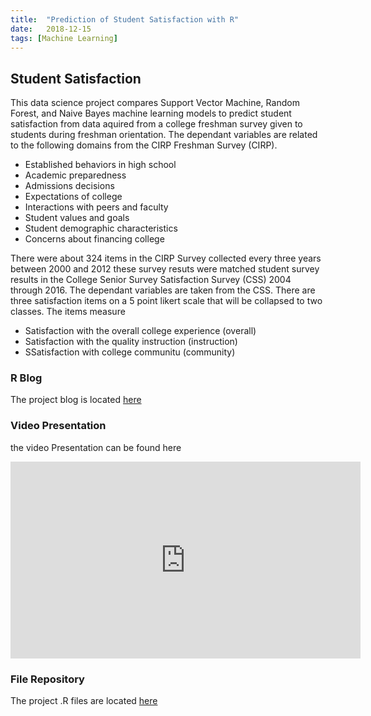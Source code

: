 ```yaml
---
title:  "Prediction of Student Satisfaction with R"
date:   2018-12-15
tags: [Machine Learning]
---
```

## Student Satisfaction

This data science project compares Support Vector Machine, Random Forest, and Naive Bayes 
machine learning models to predict student satisfaction from data aquired from a college 
freshman survey given to students during freshman orientation. The dependant variables are 
related to the following domains from the CIRP Freshman Survey (CIRP).  

- Established behaviors in high school
- Academic preparedness
- Admissions decisions
- Expectations of college
- Interactions with peers and faculty
- Student values and goals
- Student demographic characteristics
- Concerns about financing college

There were about 324 items in the CIRP Survey collected every three years between 2000 and 2012 these survey resuts were matched student survey results in the College Senior Survey Satisfaction Survey (CSS) 2004 through 2016. The dependant variables are taken from the CSS. There are three satisfaction items on a 5 point likert scale that will be collapsed to two classes. The items measure

- Satisfaction with the overall college experience (overall)
- Satisfaction with the quality instruction (instruction)
- SSatisfaction with college communitu (community)

### R Blog

The project blog is located [here](https://joshua-farrell.github.io/projects/student-main.html)

### Video Presentation

the video Presentation can be found here
<iframe width="560" height="315" src="https://www.youtube.com/embed/q9rZebt7lqo" frameborder="0" allow="accelerometer; autoplay; encrypted-media; gyroscope; picture-in-picture" allowfullscreen></iframe>

### File Repository

The project .R files are located [here](https://github.com/joshua-farrell/joshua-farrell.github.io/tree/master/projects/student)



